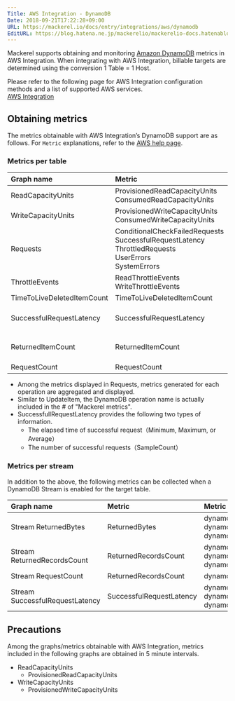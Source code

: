 ```yaml
---
Title: AWS Integration - DynamoDB
Date: 2018-09-21T17:22:28+09:00
URL: https://mackerel.io/docs/entry/integrations/aws/dynamodb
EditURL: https://blog.hatena.ne.jp/mackerelio/mackerelio-docs.hatenablog.mackerel.io/atom/entry/10257846132636302674
---
```


Mackerel supports obtaining and monitoring <a href="https://aws.amazon.com/dynamodb/" target="_blank">Amazon DynamoDB</a> metrics in AWS Integration. When integrating with AWS Integration, billable targets are determined using the conversion 1 Table = 1 Host.

Please refer to the following page for AWS Integration configuration methods and a list of supported AWS services.  <br>
<a href="https://mackerel.io/docs/entry/integrations/aws">AWS Integration</a>

## Obtaining metrics

The metrics obtainable with AWS Integration’s DynamoDB support are as follows. For `Metric` explanations, refer to the <a href="https://docs.aws.amazon.com/amazondynamodb/latest/developerguide/metrics-dimensions.html" target="_blank">AWS help page</a>.

### Metrics per table

|Graph name|Metric|Metric name in Mackerel|Unit|Statistics|
|:--|:--|:--|:--|:--|
|ReadCapacityUnits|ProvisionedReadCapacityUnits<br>ConsumedReadCapacityUnits|dynamodb.read_capacity_units.provisioned<br>dynamodb.read_capacity_units.consumed|float|Average<br>Sum|
|WriteCapacityUnits|ProvisionedWriteCapacityUnits<br>ConsumedWriteCapacityUnits|dynamodb.write_capacity_units.provisioned<br>dynamodb.write_capacity_units.consumed|float|Average<br>Sum|
|Requests|ConditionalCheckFailedRequests<br>SuccessfulRequestLatency<br>ThrottledRequests<br>UserErrors<br>SystemErrors|dynamodb.requests.conditional_check_failed_requests<br>dynamodb.requests.success_requests<br>dynamodb.requests.throttled_requests<br>dynamodb.requests.user_errors<br>dynamodb.requests.system_errors|integer|Sum<br>SampleCount<br>Sum<br>Sum<br>SampleCount|
|ThrottleEvents|ReadThrottleEvents<br>WriteThrottleEvents|dynamodb.throttle_events.read_throttle_events<br>dynamodb.throttle_events.write_throttle_events|integer|Sum<br>Sum|
|TimeToLiveDeletedItemCount|TimeToLiveDeletedItemCount|dynamodb.time_to_live_deleted_item_count.count|integer|Sum|
|SuccessfulRequestLatency|SuccessfulRequestLatency|dynamodb.successful_request_latency.#.minimum<br>dynamodb.successful_request_latency.#.average<br>dynamodb.successful_request_latency.#.maximum|float|Minimum<br>Average<br>Maximum|
|ReturnedItemCount|ReturnedItemCount|dynamodb.returned_item_count.#.minimum<br>dynamodb.returned_item_count.#.average<br>dynamodb.returned_item_count.#.maximum|float|Minimum<br>Average<br>Maximum|
|RequestCount|RequestCount|dynamodb.request_count.requests|integer|SampleCount|

- Among the metrics displayed in Requests,  metrics generated for each operation are aggregated and displayed.
- Similar to UpdateItem, the DynamoDB operation name is actually included in the # of "Mackerel metrics".
- SuccessfullRequestLatency provides the following two types of information.
    - The elapsed time of successful request（Minimum, Maximum, or Average）
    - The number of successful requests（SampleCount）

### Metrics per stream
In addition to the above, the following metrics can be collected when a DynamoDB Stream is enabled for the target table.

|Graph name|Metric|Metric name in Mackerel|Unit|Statistics|
|:--|:--|:--|:--|:--|
|Stream ReturnedBytes|ReturnedBytes|dynamodb.returned_bytes.GetRecords.minimum<br>dynamodb.returned_bytes.GetRecords.average<br>dynamodb.returned_bytes.GetRecords.maximum|bytes|Minimum<br>Average<br>Maximum|
|Stream ReturnedRecordsCount|ReturnedRecordsCount|dynamodb.returned_records_count.GetRecords.minimum<br>dynamodb.returned_records_count.GetRecords.average<br>dynamodb.returned_records_count.GetRecords.maximum|float|Minimum<br>Average<br>Maximum|
|Stream RequestCount|ReturnedRecordsCount|dynamodb.request_count_streams.GetRecords.requests|integer|SampleCount|
|Stream SuccessfulRequestLatency|SuccessfulRequestLatency|dynamodb.successful_request_latency_streams.GetRecords.minimum<br>dynamodb.successful_request_latency_streams.GetRecords.average<br>dynamodb.successful_request_latency_streams.GetRecords.maximum|float|Minimum<br>Average<br>Maximum|

<h2 id="notes">Precautions</h2>
Among the graphs/metrics obtainable with AWS Integration, metrics included in the following graphs are obtained in 5 minute intervals.

- ReadCapacityUnits
    - ProvisionedReadCapacityUnits
- WriteCapacityUnits
    - ProvisionedWriteCapacityUnits
